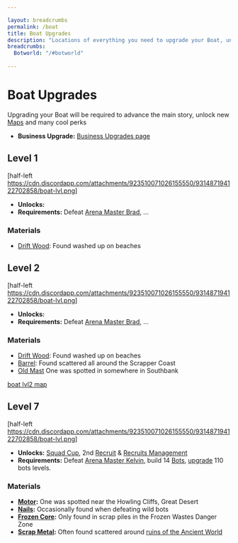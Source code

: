 ```yaml
---

layout: breadcrumbs
permalink: /boat
title: Boat Upgrades
description: "Locations of everything you need to upgrade your Boat, unlocks & requirements"
breadcrumbs:
  Botworld: "/#botworld"
  
---
```



# Boat Upgrades


Upgrading your Boat will be required to advance the main story, unlock new [Maps](/maps) and many cool perks

- **Business Upgrade:** [Business Upgrades page](/business)


## Level 1

[half-left https://cdn.discordapp.com/attachments/923510071026155550/931487194122702858/boat-lvl.png]

- **Unlocks:** 
- **Requirements:** Defeat [Arena Master Brad](/arena#brad), ...

### Materials

- [Drift Wood](/drift-wood): Found washed up on beaches



## Level 2

[half-left https://cdn.discordapp.com/attachments/923510071026155550/931487194122702858/boat-lvl.png]

- **Unlocks:** 
- **Requirements:** Defeat [Arena Master Brad](/arena#brad), ...

### Materials

- [Drift Wood](/drift-wood): Found washed up on beaches
- [Barrel](/barrel): Found scattered all around the Scrapper Coast
- [Old Mast](/old-mast) One was spotted in somewhere in Southbank

[boat lvl2 map](https://cdn.discordapp.com/attachments/923509490307977227/927052030055424010/20220102_111242.png)


## Level 7

[half-left https://cdn.discordapp.com/attachments/923510071026155550/931487194122702858/boat-lvl.png]

- **Unlocks:** [Squad Cup](/arena), 2nd [Recruit](/recruits) & [Recruits Management](/recruits#managment)
- **Requirements:** Defeat [Arena Master Kelvin](/arena#kelvin), build 14 [Bots](/bots), [upgrade](/materials) 110 bots levels.

### Materials

- **[Motor](/motor):** One was spotted near the Howling Cliffs, Great Desert
- **[Nails](/nails):** Occasionally found when defeating wild bots
- **[Frozen Core](/frozen-core):** Only found in scrap piles in the Frozen Wastes Danger Zone
- **[Scrap Metal](/scrap-metal):** Often found scattered around [ruins of the Ancient World](/loot#ancient-ruins)

